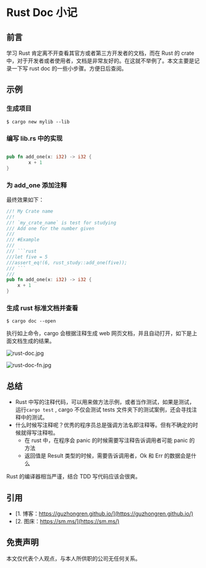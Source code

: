# Rust Doc 小记


## 前言

学习 Rust 肯定离不开查看其官方或者第三方开发者的文档，而在 Rust 的 crate 中，对于开发者或者使用者，文档是非常友好的。在这就不举例了。本文主要是记录一下写 rust doc 的一些小步骤。方便日后查阅。

## 示例

### 生成项目

```shell
$ cargo new mylib --lib

````

### 编写 lib.rs 中的实现

```rust

pub fn add_one(x: i32) -> i32 {
		x + 1
}

```

### 为 add_one 添加注释

最终效果如下：

```rust
//! My Crate name
//!
//! `my_crate_name` is test for studying
/// Add one for the number given
///
/// #Example
///
/// ```rust
///let five = 5
///assert_eq!(6, rust_study::add_one(five));
/// ```
///
pub fn add_one(x: i32) -> i32 {
    x + 1
}

```

### 生成 rust 标准文档并查看

```shell
$ cargo doc --open
```

执行如上命令，cargo 会根据注释生成 web 网页文档，并且自动打开，如下是上面文档生成的结果。

![rust-doc.jpg](https://i.loli.net/2020/04/16/nBq8Zc2u3IV7Pmf.jpg)

![rust-doc-fn.jpg](https://i.loli.net/2020/04/16/mQ2W6hcNwv39Tb4.jpg)

## 总结

* Rust 中写的注释代码，可以用来做方法示例，或者当作测试，如果是测试，运行`cargo test`	, cargo	不仅会测试 tests 文件夹下的测试案例，还会寻找注释中的测试。
* 什么时候写注释呢？优秀的程序员总是强调方法名即注释等。但有不确定的时候就得写注释啦。
	*	在 rust 中，在程序会 panic 的时候需要写注释告诉调用者可能 panic 的方法
	*	返回值是 Result 类型的时候，需要告诉调用者，Ok 和 Err 的数据会是什么

Rust 的编译器相当严谨，结合 TDD 写代码应该会很爽。

## 引用

* [1. 博客：https://guzhongren.github.io/](https://guzhongren.github.io/)
* [2. 图床：https://sm.ms/](https://sm.ms/)

## 免责声明

本文仅代表个人观点，与本人所供职的公司无任何关系。

